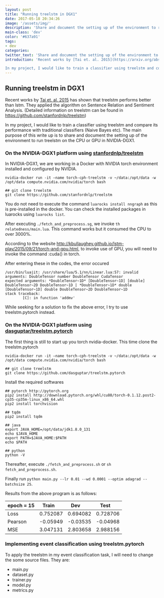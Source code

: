 ```yaml
---
layout: post
title: "Running treelstm in DGX1"
date: 2017-05-18 20:34:26
image: '/assets/img/'
description: 'Share and document the setting up of the environment to run treelstm on the CPU or GPU in NVIDIA-DGX1.'
main-class: 'dev'
color: '#637a91'
tags:
- dev
categories:
twitter_text: 'Share and document the setting up of the environment to run treelstm on the CPU or GPU in NVIDIA-DGX1.'
introduction: 'Recent works by [Tai et. al. 2015](https://arxiv.org/abs/1503.00075) has shown that treelstm performs better than lstm. They applied the algorithm on Sentence Relation and Sentiment Analysis. (Detailed information on treelstm can be found in https://github.com/stanfordnlp/treelstm)

In my project, I would like to train a classifier using treelstm and compare its performance with traditional classifiers (Naive Bayes etc). The main purpose of this write up is to share and document the setting up of the environment to run treelstm on the CPU or GPU in NVIDIA-DGX1.'
---
```


## Running treelstm in DGX1

Recent works by [Tai et. al. 2015](https://arxiv.org/abs/1503.00075) has shown that treelstm performs better than lstm. They applied the algorithm on Sentence Relation and Sentiment Analysis. (Detailed information on treelstm can be found in https://github.com/stanfordnlp/treelstm)

In my project, I would like to train a classifier using treelstm and compare its performance with traditional classifiers (Naive Bayes etc). The main purpose of this write up is to share and document the setting up of the environment to run treelstm on the CPU or GPU in NVIDIA-DGX1. 

### On the NVIDIA-DGX1 platform using [stanfordnlp/treelstm](https://github.com/stanfordnlp/treelstm)
In NVIDIA-DGX1, we are working in a Docker with NVIDIA torch environment installed and configured by NVIDIA. 

```
nvidia-docker run -it —name torch-cph-treelstm -v ~/data:/opt/data -w /opt/data compute.nvidia.com/nvidia/torch bash

## git clone treelstm
git clone https://github.com/stanfordnlp/treelstm
```

You do not need to execute the command `luarocks install nngraph` as this is pre-installed in the docker. You can check the installed packages in luarocks using `luarocks list`.

After executing `./fetch_and_preprocess.sg`, we invoke `th relatedness/main.lua`. This command works but it consumed the CPU to over 3000%. 

According to the website http://kbullaughey.github.io/lstm-play/2015/09/21/torch-and-gpu.html, to invoke use of GPU, you will need to invoke the command :cuda() in torch.  

After entering these in the codes, the error occured
```
/usr/bin/luajit: /usr/share/lua/5.1/nn/Linear.lua:57: invalid arguments: DoubleTensor number DoubleTensor CudaTensor 
expected arguments: *DoubleTensor~1D* [DoubleTensor~1D] [double] DoubleTensor~2D DoubleTensor~1D | *DoubleTensor~1D* double [DoubleTensor~1D] double DoubleTensor~2D DoubleTensor~1D
stack traceback:
        [C]: in function 'addmv'
```

While seeking for a solution to fix the above error, I try to use treelstm.pytorch instead.


### On the NVIDIA-DGX1 platform using [dasguptar/treelstm.pytorch](https://github.com/dasguptar/treelstm.pytorch)
The first thing is still to start up you torch nvidia-docker. This time clone the treelstm.pytorch
```
nvidia-docker run -it —name torch-cph-treelstm -v ~/data:/opt/data -w /opt/data compute.nvidia.com/nvidia/torch bash

## git clone treelstm
git clone https://github.com/dasguptar/treelstm.pytorch
```

Install the required softwares
```
## pytorch http://pytorch.org 
pip2 install http://download.pytorch.org/whl/cu80/torch-0.1.12.post2-cp35-cp35m-linux_x86_64.whl 
pip2 install torchvision

## tqdm
pip2 install tqdm

## java 
export JAVA_HOME=/opt/data/jdk1.8.0_131
echo $JAVA_HOME
export PATH=$JAVA_HOME:$PATH
echo $PATH

## python
python -V
```

Thereafter, execute `./fetch_and_preprocess.sh` or `sh fetch_and_preprocess.sh`.

Finally run `python main.py --lr 0.01 --wd 0.0001 --optim adagrad --batchsize 25`.

Results from the above program is as follows:

| epoch = 15 | Train    | Dev      | Test     |
|------------|----------|----------|----------|
| Loss       | 0.752087 | 0.694082 | 0.728706 |
| Pearson    | -0.05949 | -0.03535 | -0.04968 |
| MSE        | 3.047131 | 2.803658 | 2.988156 |

### Implementing event classification using treelstm.pytorch

To apply the treelstm in my event classification task, I will need to change the some source files. They are:
- main.py
- dataset.py
- trainer.py
- model.py
- metrics.py


